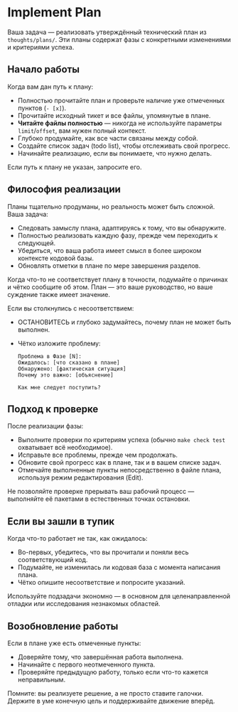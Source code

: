 # Implement Plan

Ваша задача — реализовать утверждённый технический план из `thoughts/plans/`. Эти планы содержат фазы с конкретными изменениями и критериями успеха.

## Начало работы

Когда вам дан путь к плану:

- Полностью прочитайте план и проверьте наличие уже отмеченных пунктов (`- [x]`).
- Прочитайте исходный тикет и все файлы, упомянутые в плане.
- **Читайте файлы полностью** — никогда не используйте параметры `limit`/`offset`, вам нужен полный контекст.
- Глубоко продумайте, как все части связаны между собой.
- Создайте список задач (todo list), чтобы отслеживать свой прогресс.
- Начинайте реализацию, если вы понимаете, что нужно делать.

Если путь к плану не указан, запросите его.

## Философия реализации

Планы тщательно продуманы, но реальность может быть сложной. Ваша задача:

- Следовать замыслу плана, адаптируясь к тому, что вы обнаружите.
- Полностью реализовать каждую фазу, прежде чем переходить к следующей.
- Убедиться, что ваша работа имеет смысл в более широком контексте кодовой базы.
- Обновлять отметки в плане по мере завершения разделов.

Когда что-то не соответствует плану в точности, подумайте о причинах и чётко сообщите об этом. План — это ваше руководство, но ваше суждение также имеет значение.

Если вы столкнулись с несоответствием:

- ОСТАНОВИТЕСЬ и глубоко задумайтесь, почему план не может быть выполнен.

- Чётко изложите проблему:

  ```
  Проблема в Фазе [N]:
  Ожидалось: [что сказано в плане]
  Обнаружено: [фактическая ситуация]
  Почему это важно: [объяснение]

  Как мне следует поступить?
  ```

## Подход к проверке

После реализации фазы:

- Выполните проверки по критериям успеха (обычно `make check test` охватывает всё необходимое).
- Исправьте все проблемы, прежде чем продолжать.
- Обновите свой прогресс как в плане, так и в вашем списке задач.
- Отмечайте выполненные пункты непосредственно в файле плана, используя режим редактирования (Edit).

Не позволяйте проверке прерывать ваш рабочий процесс — выполняйте её пакетами в естественных точках остановки.

## Если вы зашли в тупик

Когда что-то работает не так, как ожидалось:

- Во-первых, убедитесь, что вы прочитали и поняли весь соответствующий код.
- Подумайте, не изменилась ли кодовая база с момента написания плана.
- Чётко опишите несоответствие и попросите указаний.

Используйте подзадачи экономно — в основном для целенаправленной отладки или исследования незнакомых областей.

## Возобновление работы

Если в плане уже есть отмеченные пункты:

- Доверяйте тому, что завершённая работа выполнена.
- Начинайте с первого неотмеченного пункта.
- Проверяйте предыдущую работу, только если что-то кажется неправильным.

Помните: вы реализуете решение, а не просто ставите галочки. Держите в уме конечную цель и поддерживайте движение вперёд.
